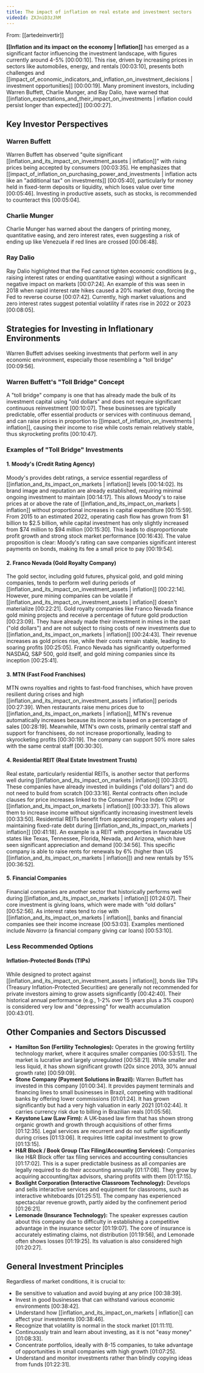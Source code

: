 ```yaml
---
title: The impact of inflation on real estate and investment sectors
videoId: ZXJniD3zJhM
---
```


From: [[artedeinvertir]] <br/> 

**[[Inflation and its impact on the economy | Inflation]]** has emerged as a significant factor influencing the investment landscape, with figures currently around 4-5% <a class="yt-timestamp" data-t="00:00:10">[00:00:10]</a>. This rise, driven by increasing prices in sectors like automobiles, energy, and rentals <a class="yt-timestamp" data-t="00:03:10">[00:03:10]</a>, presents both challenges and [[impact_of_economic_indicators_and_inflation_on_investment_decisions | investment opportunities]] <a class="yt-timestamp" data-t="00:00:19">[00:00:19]</a>. Many prominent investors, including Warren Buffett, Charlie Munger, and Ray Dalio, have warned that [[inflation_expectations_and_their_impact_on_investments | inflation could persist longer than expected]] <a class="yt-timestamp" data-t="00:00:27">[00:00:27]</a>.

## Key Investor Perspectives

### Warren Buffett
Warren Buffett has observed "quite significant [[inflation_and_its_impact_on_investment_assets | inflation]]" with rising prices being accepted by consumers <a class="yt-timestamp" data-t="00:03:35">[00:03:35]</a>. He emphasizes that [[impact_of_inflation_on_purchasing_power_and_investments | inflation acts like an "additional tax" on investments]] <a class="yt-timestamp" data-t="00:05:40">[00:05:40]</a>, particularly for money held in fixed-term deposits or liquidity, which loses value over time <a class="yt-timestamp" data-t="00:05:46">[00:05:46]</a>. Investing in productive assets, such as stocks, is recommended to counteract this <a class="yt-timestamp" data-t="00:05:04">[00:05:04]</a>.

### Charlie Munger
Charlie Munger has warned about the dangers of printing money, quantitative easing, and zero interest rates, even suggesting a risk of ending up like Venezuela if red lines are crossed <a class="yt-timestamp" data-t="00:06:48">[00:06:48]</a>.

### Ray Dalio
Ray Dalio highlighted that the Fed cannot tighten economic conditions (e.g., raising interest rates or ending quantitative easing) without a significant negative impact on markets <a class="yt-timestamp" data-t="00:07:24">[00:07:24]</a>. An example of this was seen in 2018 when rapid interest rate hikes caused a 20% market drop, forcing the Fed to reverse course <a class="yt-timestamp" data-t="00:07:42">[00:07:42]</a>. Currently, high market valuations and zero interest rates suggest potential volatility if rates rise in 2022 or 2023 <a class="yt-timestamp" data-t="00:08:05">[00:08:05]</a>.

## Strategies for Investing in Inflationary Environments
Warren Buffett advises seeking investments that perform well in any economic environment, especially those resembling a "toll bridge" <a class="yt-timestamp" data-t="00:09:56">[00:09:56]</a>.

### Warren Buffett's "Toll Bridge" Concept
A "toll bridge" company is one that has already made the bulk of its investment capital using "old dollars" and does not require significant continuous reinvestment <a class="yt-timestamp" data-t="00:10:07">[00:10:07]</a>. These businesses are typically predictable, offer essential products or services with continuous demand, and can raise prices in proportion to [[impact_of_inflation_on_investments | inflation]], causing their income to rise while costs remain relatively stable, thus skyrocketing profits <a class="yt-timestamp" data-t="00:10:47">[00:10:47]</a>.

### Examples of "Toll Bridge" Investments

#### 1. Moody's (Credit Rating Agency)
Moody's provides debt ratings, a service essential regardless of [[inflation_and_its_impact_on_markets | inflation]] levels <a class="yt-timestamp" data-t="00:14:02">[00:14:02]</a>. Its brand image and reputation are already established, requiring minimal ongoing investment to maintain <a class="yt-timestamp" data-t="00:14:17">[00:14:17]</a>. This allows Moody's to raise prices at or above the rate of [[inflation_and_its_impact_on_markets | inflation]] without proportional increases in capital expenditure <a class="yt-timestamp" data-t="00:15:59">[00:15:59]</a>. From 2015 to an estimated 2022, operating cash flow has grown from $1 billion to $2.5 billion, while capital investment has only slightly increased from $74 million to $94 million <a class="yt-timestamp" data-t="00:15:30">[00:15:30]</a>. This leads to disproportionate profit growth and strong stock market performance <a class="yt-timestamp" data-t="00:16:43">[00:16:43]</a>. The value proposition is clear: Moody's rating can save companies significant interest payments on bonds, making its fee a small price to pay <a class="yt-timestamp" data-t="00:19:54">[00:19:54]</a>.

#### 2. Franco Nevada (Gold Royalty Company)
The gold sector, including gold futures, physical gold, and gold mining companies, tends to perform well during periods of [[inflation_and_its_impact_on_investment_assets | inflation]] <a class="yt-timestamp" data-t="00:22:14">[00:22:14]</a>. However, pure mining companies can be volatile if [[inflation_and_its_impact_on_investment_assets | inflation]] doesn't materialize <a class="yt-timestamp" data-t="00:22:21">[00:22:21]</a>. Gold royalty companies like Franco Nevada finance gold mining projects and receive a percentage of future gold production <a class="yt-timestamp" data-t="00:23:09">[00:23:09]</a>. They have already made their investment in mines in the past ("old dollars") and are not subject to rising costs of new investments due to [[inflation_and_its_impact_on_markets | inflation]] <a class="yt-timestamp" data-t="00:24:43">[00:24:43]</a>. Their revenue increases as gold prices rise, while their costs remain stable, leading to soaring profits <a class="yt-timestamp" data-t="00:25:05">[00:25:05]</a>. Franco Nevada has significantly outperformed NASDAQ, S&P 500, gold itself, and gold mining companies since its inception <a class="yt-timestamp" data-t="00:25:41">[00:25:41]</a>.

#### 3. MTN (Fast Food Franchises)
MTN owns royalties and rights to fast-food franchises, which have proven resilient during crises and high [[inflation_and_its_impact_on_investment_assets | inflation]] periods <a class="yt-timestamp" data-t="00:27:39">[00:27:39]</a>. When restaurants raise menu prices due to [[inflation_and_its_impact_on_markets | inflation]], MTN's revenue automatically increases because its income is based on a percentage of sales <a class="yt-timestamp" data-t="00:28:19">[00:28:19]</a>. Meanwhile, MTN's own costs, primarily central staff and support for franchisees, do not increase proportionally, leading to skyrocketing profits <a class="yt-timestamp" data-t="00:30:19">[00:30:19]</a>. The company can support 50% more sales with the same central staff <a class="yt-timestamp" data-t="00:30:30">[00:30:30]</a>.

#### 4. Residential REIT (Real Estate Investment Trusts)
Real estate, particularly residential REITs, is another sector that performs well during [[inflation_and_its_impact_on_markets | inflation]] <a class="yt-timestamp" data-t="00:33:01">[00:33:01]</a>. These companies have already invested in buildings ("old dollars") and do not need to build from scratch <a class="yt-timestamp" data-t="00:33:16">[00:33:16]</a>. Rental contracts often include clauses for price increases linked to the Consumer Price Index (CPI) or [[inflation_and_its_impact_on_markets | inflation]] <a class="yt-timestamp" data-t="00:33:37">[00:33:37]</a>. This allows them to increase income without significantly increasing investment levels <a class="yt-timestamp" data-t="00:33:50">[00:33:50]</a>. Residential REITs benefit from appreciating property values and maintaining fixed-rate debt during [[inflation_and_its_impact_on_markets | inflation]] <a class="yt-timestamp" data-t="00:41:18">[00:41:18]</a>. An example is a REIT with properties in favorable US states like Texas, Tennessee, Florida, Nevada, and Arizona, which have seen significant appreciation and demand <a class="yt-timestamp" data-t="00:34:56">[00:34:56]</a>. This specific company is able to raise rents for renewals by 6% (higher than US [[inflation_and_its_impact_on_markets | inflation]]) and new rentals by 15% <a class="yt-timestamp" data-t="00:36:52">[00:36:52]</a>.

#### 5. Financial Companies
Financial companies are another sector that historically performs well during [[inflation_and_its_impact_on_markets | inflation]] <a class="yt-timestamp" data-t="01:24:07">[01:24:07]</a>. Their core investment is giving loans, which were made with "old dollars" <a class="yt-timestamp" data-t="00:52:56">[00:52:56]</a>. As interest rates tend to rise with [[inflation_and_its_impact_on_markets | inflation]], banks and financial companies see their income increase <a class="yt-timestamp" data-t="00:53:03">[00:53:03]</a>. Examples mentioned include *Navarro* (a financial company giving car loans) <a class="yt-timestamp" data-t="00:53:10">[00:53:10]</a>.

### Less Recommended Options

#### Inflation-Protected Bonds (TIPs)
While designed to protect against [[inflation_and_its_impact_on_investment_assets | inflation]], bonds like TIPs (Treasury Inflation-Protected Securities) are generally not recommended for private investors aiming to grow assets significantly <a class="yt-timestamp" data-t="00:42:40">[00:42:40]</a>. Their historical annual performance (e.g., 1-2% over 15 years plus a 3% coupon) is considered very low and "depressing" for wealth accumulation <a class="yt-timestamp" data-t="00:43:01">[00:43:01]</a>.

## Other Companies and Sectors Discussed

*   **Hamilton Son (Fertility Technologies):** Operates in the growing fertility technology market, where it acquires smaller companies <a class="yt-timestamp" data-t="00:53:51">[00:53:51]</a>. The market is lucrative and largely unregulated <a class="yt-timestamp" data-t="00:58:21">[00:58:21]</a>. While smaller and less liquid, it has shown significant growth (20x since 2013, 30% annual growth rate) <a class="yt-timestamp" data-t="00:59:09">[00:59:09]</a>.
*   **Stone Company (Payment Solutions in Brazil):** Warren Buffett has invested in this company <a class="yt-timestamp" data-t="01:00:34">[01:00:34]</a>. It provides payment terminals and financing lines to small businesses in Brazil, competing with traditional banks by offering lower commissions <a class="yt-timestamp" data-t="01:01:24">[01:01:24]</a>. It has grown significantly but had a very high valuation in early 2021 <a class="yt-timestamp" data-t="01:02:44">[01:02:44]</a>. It carries currency risk due to billing in Brazilian reals <a class="yt-timestamp" data-t="01:05:56">[01:05:56]</a>.
*   **Keystone Law (Law Firm):** A UK-based law firm that has shown strong organic growth and growth through acquisitions of other firms <a class="yt-timestamp" data-t="01:12:35">[01:12:35]</a>. Legal services are recurrent and do not suffer significantly during crises <a class="yt-timestamp" data-t="01:13:06">[01:13:06]</a>. It requires little capital investment to grow <a class="yt-timestamp" data-t="01:13:15">[01:13:15]</a>.
*   **H&R Block / Book Group (Tax Filing/Accounting Services):** Companies like H&R Block offer tax filing services and accounting consultancies <a class="yt-timestamp" data-t="01:17:02">[01:17:02]</a>. This is a super predictable business as all companies are legally required to do their accounting annually <a class="yt-timestamp" data-t="01:17:08">[01:17:08]</a>. They grow by acquiring accounting/tax advisors, sharing profits with them <a class="yt-timestamp" data-t="01:17:15">[01:17:15]</a>.
*   **Boxlight Corporation (Interactive Classroom Technology):** Develops and sells interactive services and equipment for classrooms, such as interactive whiteboards <a class="yt-timestamp" data-t="01:25:51">[01:25:51]</a>. The company has experienced spectacular revenue growth, partly aided by the confinement period <a class="yt-timestamp" data-t="01:26:21">[01:26:21]</a>.
*   **Lemonade (Insurance Technology):** The speaker expresses caution about this company due to difficulty in establishing a competitive advantage in the insurance sector <a class="yt-timestamp" data-t="01:19:07">[01:19:07]</a>. The core of insurance is accurately estimating claims, not distribution <a class="yt-timestamp" data-t="01:19:56">[01:19:56]</a>, and Lemonade often shows losses <a class="yt-timestamp" data-t="01:19:25">[01:19:25]</a>. Its valuation is also considered high <a class="yt-timestamp" data-t="01:20:27">[01:20:27]</a>.

## General Investment Principles
Regardless of market conditions, it is crucial to:
*   Be sensitive to valuation and avoid buying at any price <a class="yt-timestamp" data-t="00:38:39">[00:38:39]</a>.
*   Invest in good businesses that can withstand various economic environments <a class="yt-timestamp" data-t="00:38:42">[00:38:42]</a>.
*   Understand how [[inflation_and_its_impact_on_markets | inflation]] can affect your investments <a class="yt-timestamp" data-t="00:38:46">[00:38:46]</a>.
*   Recognize that volatility is normal in the stock market <a class="yt-timestamp" data-t="01:11:11">[01:11:11]</a>.
*   Continuously train and learn about investing, as it is not "easy money" <a class="yt-timestamp" data-t="01:08:33">[01:08:33]</a>.
*   Concentrate portfolios, ideally with 8-15 companies, to take advantage of opportunities in small companies with high growth <a class="yt-timestamp" data-t="01:07:25">[01:07:25]</a>.
*   Understand and monitor investments rather than blindly copying ideas from funds <a class="yt-timestamp" data-t="01:22:31">[01:22:31]</a>.